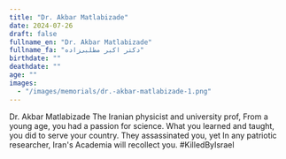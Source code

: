 ```yaml
---
title: "Dr. Akbar Matlabizade"
date: 2024-07-26
draft: false
fullname_en: "Dr. Akbar Matlabizade"
fullname_fa: "دکتر اکبر مطلبی‌زاده"
birthdate: ""
deathdate: ""
age: ""
images:
  - "/images/memorials/dr.-akbar-matlabizade-1.png"
---
```


Dr. Akbar Matlabizade
The Iranian physicist and university prof,
From a young age, you had a passion for science. What you learned and taught, you did to serve your country. They assassinated you, yet In any patriotic researcher, Iran's Academia will recollect you.
#KilledByIsrael